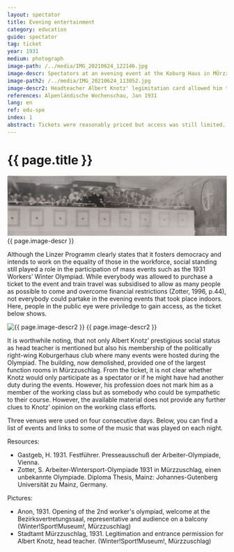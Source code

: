 ```yaml
---
layout: spectator
title: Evening entertainment
category: education
guide: spectator
tag: ticket
year: 1931
medium: photograph
image-path: /../media/IMG_20210624_122146.jpg
image-descr: Spectators at an evening event at the Koburg Haus in MÜrzzuschlag
image-path2: /../media/IMG_20210624_113052.jpg
image-descr2: Headteacher Albert Knotz' legimitation card allowed him to enter the Koburghaus and the events there at any time, free of charge.
references: Alpenländische Wochenschau, Jan 1931
lang: en
ref: edu-spe
index: 1
abstract: Tickets were reasonably priced but access was still limited. Those with connections or of higher social standing could enjoy more sophisticated evening entertainment than the masses.
---
```

<body>
    <div class="infotext">
        <h1  id="title">{{ page.title }}</h1>
        <div class="grid-item" id="exhibit-image"><img src="../media/IMG_20210624_122146.jpg" class="img-fluid" alt="{{ page.image-descr }}"> {{ page.image-descr }} </div>
        <p>Although the Linzer Programm clearly states that it fosters democracy and intends to work on the equality of those in the workforce, social standing still played a role in the participation of mass events such as the 1931 Workers’ Winter Olympiad. While everybody was allowed to purchase a ticket to the event and train travel was subsidised to allow as many people as possible to come and overcome financial restrictions (Zotter, 1996, p.44), not everybody could partake in the evening events that took place indoors. Here, people in the public eye were priviledge to gain access, as the ticket below shows.</p>
        <div class="grid-item" id="exhibit-image"><img src="../media/IMG_20210624_113052.jpg" class="img-fluid" alt="{{ page.image-descr2 }}"> {{ page.image-descr2 }}</div>
        <p>It is worthwhile noting, that not only Albert Knotz’ prestigious social status as head teacher is mentioned but also his membership of the politically right-wing Koburgerhaus club where many events were hosted during the Olympiad. The building, now demolished, provided one of the largest function rooms in Mürzzuschlag. From the ticket, it is not clear whether Knotz would only participate as a spectator or if he might have had another duty during the events. However, his profession does not mark him as a member of the working class but as somebody who could be sympathetic to their course. However, the available material does not provide any further clues to Knotz’ opinion on the working class efforts.</p>
        <p>Three venues were used on four consecutive days. Below, you can find a list of events and links to some of the music that was played on each night.</p>
    </div>
    <div class="resources">
        <div class="resource-title">Resources:</div>
            <ul>
                <li>Gastgeb, H. 1931. <span id="source">Festführer</span>. Presseausschuß der Arbeiter-Olympiade, Vienna.</li>
                <li>Zotter, S. <span id="source">Arbeiter-Wintersport-Olympiade 1931 in Mürzzuschlag, einen unbekannte Olympiade</span>. Diploma Thesis, Mainz: Johannes-Gutenberg Universität zu Mainz, Germany.</li>
            </ul>
    </div>
    <div class="resources">
        <div class="resource-title">Pictures:</div>
            <ul>
                <li>Anon, 1931. Opening of the 2nd worker's olympiad, welcome at the Bezirksvertretungssaal, representative and audience on a balcony (Winter!Sport!Museum!, Mürzzuschlag)</li>
                <li>Stadtamt Mürzzuschlag, 1931. Legitimation and entrance permission for Albert Knotz, head teacher. (Winter!Sport!Museum!, Mürzzuschlag)</li>
            </ul>
    </div>
</body>